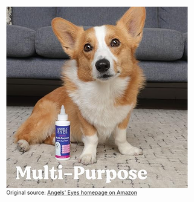 ![Angels' Eyes](https://raw.githubusercontent.com/nikole-flowers/leo-work/main/Angels%20Eyes/AngelsEyes.jpg "Angels' Eyes")
Original source: [Angels' Eyes homepage on Amazon](https://www.amazon.com/stores/AngelsEyes/page/49070ADD-BA53-44EB-B16D-5008376C43C8)